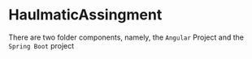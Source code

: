 # HaulmaticAssingment

There are two folder components, namely, the `Angular` Project and the `Spring Boot` project